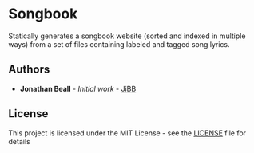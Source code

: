 # Songbook

Statically generates a songbook website (sorted and indexed in multiple ways) from a set of files containing labeled and tagged song lyrics.

## Authors

* **Jonathan Beall** - *Initial work* - [JiBB](https://github.com/JiBB)

## License

This project is licensed under the MIT License - see the [LICENSE](LICENSE) file for details
